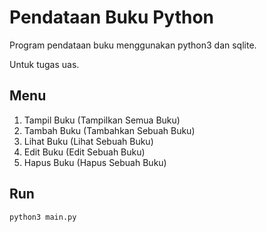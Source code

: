 # Pendataan Buku Python

Program pendataan buku menggunakan python3 dan sqlite.

Untuk tugas uas.

## Menu

1. Tampil Buku (Tampilkan Semua Buku)
2. Tambah Buku (Tambahkan Sebuah Buku)
3. Lihat Buku (Lihat Sebuah Buku)
4. Edit Buku (Edit Sebuah Buku)
5. Hapus Buku (Hapus Sebuah Buku)

## Run

```bash
python3 main.py
```
